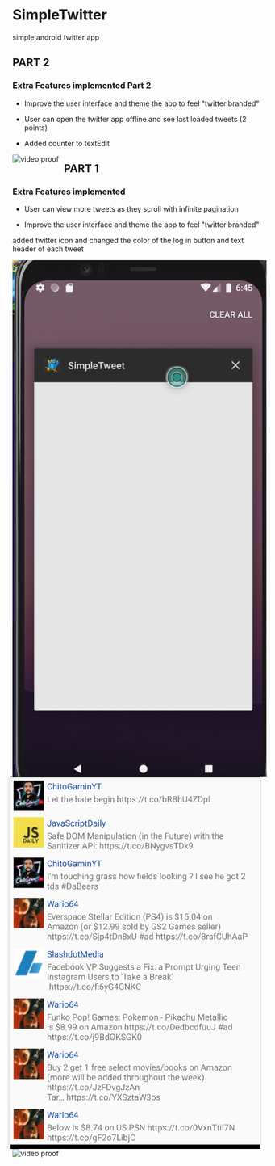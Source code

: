 # SimpleTwitter

simple android twitter app

## PART 2

### Extra Features implemented Part 2

- Improve the user interface and theme the app to feel "twitter branded"

- User can open the twitter app offline and see last loaded tweets (2 points)

- Added counter to textEdit

<img src="./images/part2.gif"
     alt="video proof"
     style="float: left; margin-right: 10px;" />

## PART 1

### Extra Features implemented

- User can view more tweets as they scroll with infinite pagination

- Improve the user interface and theme the app to feel "twitter branded"

added twitter icon and changed the color of the log in button and text header of each tweet

<img src="./images/icon.png"
     alt="video proof"
     style="float: left; margin-right: 10px;" />

<img src="./images/textHeader.png"
     alt="video proof"
     style="float: right; margin-right: 10px;" />

<img src="./images/twitterProof.gif"
     alt="video proof"
     style="float: left; margin-right: 10px;" />
